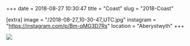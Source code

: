 +++
date = 2018-08-27 10:30:47
title = "Coast"
slug = "2018-Coast"

[extra]
image = "/2018-08-27_10-30-47_UTC.jpg"
instagram = "https://instagram.com/p/Bm-qMG3D7Rs"
location = "Aberystwyth"
+++

<img src="/2018-08-27_10-30-47_UTC.jpg" />

